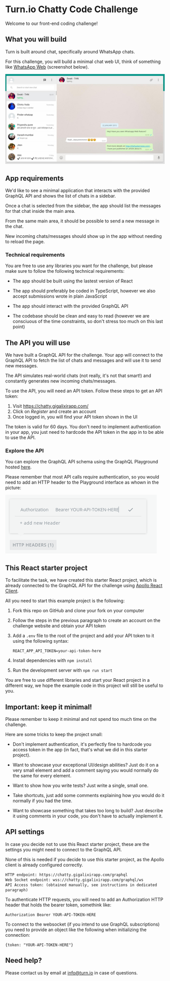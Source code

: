 # Turn.io Chatty Code Challenge

Welcome to our front-end coding challenge!

## What you will build

Turn is built around chat, specifically around WhatsApp chats.

For this challenge, you will build a minimal chat web UI, think of something like [WhatsApp Web](https://web.whatsapp.com) (screenshot below).

![A screenshot of the WhatsApp web interface](wa-web-example.jpg)

## App requirements

We'd like to see a minimal application that interacts with the provided GraphQL API and shows the list of chats in a sidebar.

Once a chat is selected from the sidebar, the app should list the messages for that chat inside the main area.

From the same main area, it should be possible to send a new message in the chat.

New incoming chats/messages should show up in the app without needing to reload the page.

### Technical requirements

You are free to use any libraries you want for the challenge, but please make sure to follow the following technical requirements:

- The app should be built using the lastest version of React

- The app should preferably be coded in TypeScript, however we also accept submissions wrote in plain JavaScript

- The app should interact with the provided GraphQL API

- The codebase should be clean and easy to read (however we are consciuous of the time constraints, so don't stress too much on this last point)

## The API you will use

We have built a GraphQL API for the challenge. Your app will connect to the GraphQL API to fetch the list of chats and messages and will use it to send new messages.

The API simulates real-world chats (not really, it's not that smart!) and constantly generates new incoming chats/messages.

To use the API, you will need an API token. Follow these steps to get an API token:

1. Visit https://chatty.gigalixirapp.com/
2. Click on _Register_ and create an account
3. Once logged in, you will find your API token shown in the UI

The token is valid for 60 days. You don't need to implement authentication in your app, you just need to hardcode the API token in the app in to be able to use the API.

### Explore the API

You can explore the GraphQL API schema using the GraphQL Playground hosted [here](https://chatty.gigalixirapp.com/graphql/graphiql).

Please remember that most API calls require authentication, so you would need to add an HTTP header to the Playground interface as whown in the picture:

![Setting Authentication header in graphiQL](graphiql-header-example.png)

## This React starter project

To facilitate the task, we have created this starter React project, which is already connected to the GraphQL API for the challenge using [Apollo React Client](https://www.apollographql.com/docs/react).

All you need to start this example project is the following:

1. Fork this repo on GitHub and clone your fork on your computer

1. Follow the steps in the previous paragraph to create an account on the challenge website and obtain your API token

1. Add a `.env` file to the root of the project and add your API token to it using the following syntax:

   ```
   REACT_APP_API_TOKEN=your-api-token-here
   ```

1. Install dependencies with `npm install`

1. Run the development server with `npm run start`

You are free to use different libraries and start your React project in a different way, we hope the example code in this project will still be useful to you.

## Important: keep it minimal!

Please remember to keep it minimal and not spend too much time on the challenge.

Here are some tricks to keep the project small:

- Don't implement authentication, it's perfectly fine to hardcode you access token in the app (in fact, that's what we did in this starter project).

- Want to showcase your exceptional UI/design abilities? Just do it on a very small element and add a comment saying you would normally do the same for every element.

- Want to show how you write tests? Just write a single, small one.

- Take shortcuts, just add some comments explaining how you would do it normally if you had the time.

- Want to showcase something that takes too long to build? Just describe it using comments in your code, you don't have to actually implement it.

## API settings

In case you decide not to use this React starter project, these are the settings you might need to connect to the GraphQL API.

None of this is needed if you decide to use this starter project, as the Apollo client is already configured correctly.

```
HTTP endpoint: https://chatty.gigalixirapp.com/graphql
Web Socket endpoint: wss://chatty.gigalixirapp.com/graphql/ws
API Access token: (obtained manually, see instructions in dedicated paragraph)
```

To authenticate HTTP requests, you will need to add an Authorization HTTP header that holds the bearer token, somethink like:

```
Authorization Bearer YOUR-API-TOKEN-HERE
```

To connect to the websocket (if you intend to use GraphQL subscriptions) you need to provide an object like the following when initializing the connection:

```
{token: "YOUR-API-TOKEN-HERE"}
```

## Need help?

Please contact us by email at info@turn.io in case of questions.
